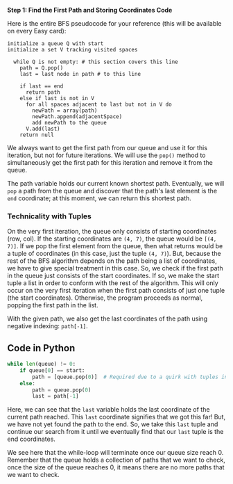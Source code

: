 <!--title={Popping Explained}-->

<!--concepts={if_stmts.mdx,while_loops.mdx,lists.mdx,indexing_lists.mdx}-->

<!--badges={Algorithms:25,Python:5}-->

**Step 1: Find the First Path and Storing Coordinates Code**

Here is the entire BFS pseudocode for your reference (this will be available on every Easy card):

```pseudocode
initialize a queue Q with start 
initialize a set V tracking visited spaces 

  while Q is not empty: # this section covers this line
    path = Q.pop()
    last = last node in path # to this line

    if last == end
      return path
    else if last is not in V
      for all spaces adjacent to last but not in V do
        newPath = array(path)
        newPath.append(adjacentSpace)
        add newPath to the queue
      V.add(last)
    return null
```

We always want to get the first path from our queue and use it for this iteration, but not for future iterations. We will use the `pop()` method to simultaneously get the first path for this iteration and remove it from the queue. 

The path variable holds our current known shortest path. Eventually, we will `pop` a path from the queue and discover that the path's last element is the `end` coordinate; at this moment, we can return this shortest path.

### Technicality with Tuples 

On the very first iteration, the queue only consists of starting coordinates (row, col). If the starting coordinates are `(4, 7)`, the queue would be `[(4, 7)]`. If we pop the first element from the queue, then what returns would be a tuple of coordinates (in this case, just the tuple `(4, 7)`). But, because the rest of the BFS algorithm depends on the path being a list of coordinates, we have to give special treatment in this case. So, we check if the first path in the queue just consists of the start coordinates. If so, we make the start tuple a list in order to conform with the rest of the algorithm. This will only occur on the very first iteration when the first path consists of just one tuple (the start coordinates). Otherwise, the program proceeds as normal, popping the first path in the list.

With the given path, we also get the last coordinates of the path using negative indexing: `path[-1]`. 

## Code in Python

```python
while len(queue) != 0:    
    if queue[0] == start:        
        path = [queue.pop(0)]  # Required due to a quirk with tuples in Python    
    else:
        path = queue.pop(0) 
    	last = path[-1]
```
Here, we can see that the `last` variable holds the last coordinate of the current path reached. 
This `last` coordinate signifies that we got this far! But, we have not yet found the path to the end. So, we take this `last` tuple and continue our search from it until we eventually find that our `last` tuple is the end coordinates.

We see here that the while-loop will terminate once our queue size reach 0. Remember that the queue holds a collection of paths that we want to check, once the size of the queue reaches 0, it means there are no more paths that we want to check. 